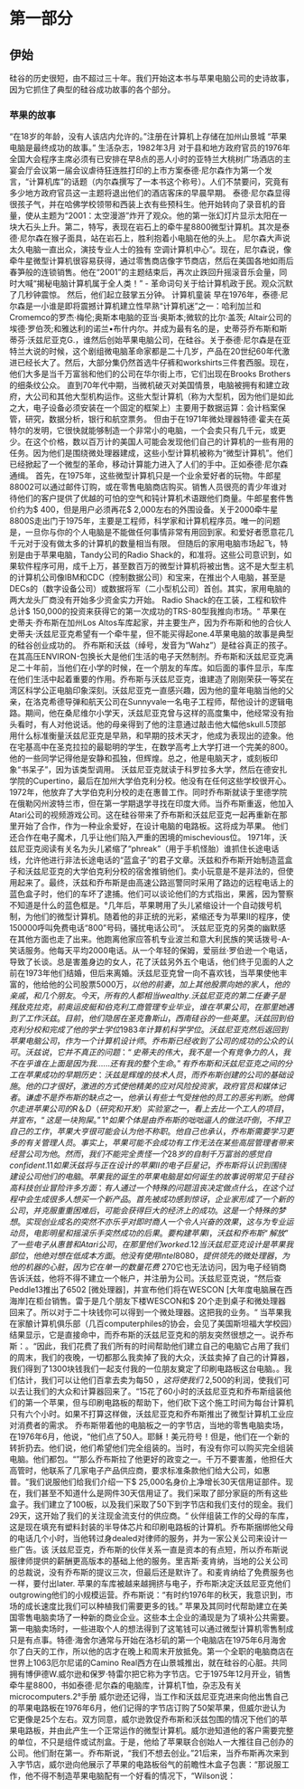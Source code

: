 # 第一部分

## 伊始

硅谷的历史很短，由不超过三十年。我们开始这本书与苹果电脑公司的史诗故事，因为它抓住了典型的硅谷成功故事的各个部分。

### 苹果的故事
“在18岁的年龄，没有人该店内允许的。”注册在计算机上存储在加州山景城
“苹果电脑是最终成功的故事。”
生活杂志，1982年3月
对于县和地方政府官员的1976年全国大会程序主席必须有已安排在早8点的恶人小时的亚特兰大桃树广场酒店的主宴会厅会议第一届会议虐待狂连胜打印的上市方案泰德·尼尔森作为第一个发言，“计算机库”的话题（内尔森撰写了一本书这个称号）。人们不禁要问，究竟有多少地方政府官员这一主题将退出他们的酒店客床的早晨早期。
泰德·尼尔森显得很孩子气，并在哈佛学校领带和西装上衣有些预科生。他开始转向了录音机的音量，使从主题为“2001：太空漫游”炸开了观众。他的第一张幻灯片显示太阳在一块大石头上升。第二，特写，表现在岩石上的牵牛星8800微型计算机。其次是泰德·尼尔森在猴子面具，站在岩石上，胜利抱着小电脑在他的头上。
尼尔森大声说太久电脑一直出众，演技专业人士的独有
空调计算机中心“。现在，尼尔森说，像牵牛星微型计算机很容易获得，通过零售商店像字节商店，然后在美国各地如雨后春笋般的连锁销售。他在“2001”的主题结束后，再次止跌回升摇滚音乐会量，同时大喊“揭秘电脑计算机属于全人类！” - 革命词句关于给计算机政于民。观众沉默了几秒钟震惊。
然后，他们起立鼓掌五分钟。
计算机童装
早在1976年，泰德·尼尔森是一小谁是即将震撼计算机建立性早熟“计算机迷”之一：哈利加兰和Cromemco的罗杰·梅伦;奥斯本电脑的亚当·奥斯本;微软的比尔·盖茨; Altair公司的埃德·罗伯茨;和雅达利的诺兰•布什内尔。并成为最有名的是，史蒂芬乔布斯和斯蒂芬·沃兹尼亚克G.，谁然后创始苹果电脑公司，在硅谷。关于泰德·尼尔森是在亚特兰大说的时候，这个剧组微电脑革命家都是二十几岁，产品在20世纪60年代激进已经长大了。然后，大部分集仍然首选牛仔裤和workshirts三件套西服。现在，他们大多是当千万富翁和他们的公司在华尔街上市，它们出现在Brooks Brothers的细条纹公众。
直到70年代中期，当微机破灭对美国情景，电脑被拥有和建立政府，大公司和其他大型机构运作。这些大型计算机（称为大型机，因为他们是如此之大，电子设备必须安装在一个固定的框架上）主要用于数据运算：会计档案保管，研究，数据分析，银行和航空票务。
但由于在1971年微处理器特德·霍夫在英特尔的发明，它很快就能够制造一个非常小的电脑，一个会卖只有几千元，或更少。在这个价格，数以百万计的美国人可能会发现他们自己的计算机的一些有用的任务。因为他们是围绕微处理器建成，这些小型计算机被称为“微型计算机”。他们已经掀起了一个微型的革命，移动计算能力进入了人们的手中。正如泰德·尼尔森通缉。
首先，在1975年，这些微型计算机只是一个业余爱好者的玩物。牛郎星88002可以通过邮件订购，或在零售电脑商店购买。销售人员很亮的青少年谁对待他们的客户提供了优越的可怕的空气和钝计算机术语跟他们商量。牛郎星套件售价约为$ 400，但是用户必须再花$ 2,000左右的外围设备。关于2000牵牛星8800S走出门于1975年，主要是工程师，科学家和计算机程序员。唯一的问题是，一旦你与你的个人电脑是不能做任何事情非常有用回到家。和爱好者愿意花几千元对于没有做太多的计算机的数量相当有限。
但随后的家用电脑市场起飞，特别是由于苹果电脑，Tandy公司的Radio Shack的，和准将。这些公司意识到，如果软件程序可用，成千上万，甚至数百万的微型计算机将被出售。这不是大型主机的计算机公司像IBM和CDC（控制数据公司）和宝来，在推出个人电脑，甚至是DECs的（数字设备公司）或数据将军（二小型机公司）首创。其实，家用电脑的两大龙头厂商没有开始多少资金实力开始。 Radio Shack的在工装，工程和软件总计$ 150,000的投资来获得它的第一次成功的TRS-80型我推向市场。“
苹果在史蒂夫·乔布斯在加州Los Altos车库起家，并主要生产，因为乔布斯和他的合伙人史蒂夫·沃兹尼亚克希望有一个牵牛星，但不能买得起one.4苹果电脑的故事是典型的硅谷创业成功的。
乔布斯和沃兹（绰号，发音为“Wahz”）是硅谷真正的孩子。在其高压ENVIRON-包换长大是他们生活的电子天然制剂。乔布斯和沃兹尼亚克满足二十年前，当他们在小学的时候，在一个朋友的车库。如后面的事件显示，车库在他们生活中起着重要的作用。乔布斯与沃兹尼亚克，谁建造了刚刚荣获一等奖在湾区科学公正电脑印象深刻。沃兹尼亚克一直感兴趣，因为他的童年电脑当他的父亲，在洛克希德导弹和航天公司在Sunnyvale一名电子工程师，帮他设计的逻辑电路。期间，他在桑尼维尔小学天，沃兹尼亚克曾与这样的高度集中，他经常没有抬头看时，有人对他说话。他的母亲得到了他的注意通过敲击他大幅他skull.5顶部用什么标准衡量沃兹尼亚克是早熟，和早期的技术天才，他成为表现出的迹象。他在宅基高中在圣克拉拉的最聪明的学生，在数学高考上大学打进一个完美的800。他的一些同学记得他是安静和孤独，但辉煌。总之，他是电脑天才，或刻板印象“书呆子”，因为该类型调用。
沃兹尼亚克就读于科罗拉多大学，然后在德安扎学院的Cupertino，最后在加州大学伯克利分校。他没有在任何这些学校很开心。 1972年，他放弃了大学伯克利分校的走在惠普工作。同时乔布斯就读于里德学院在俄勒冈州波特兰市，但在第一学期退学寻找在印度大师。当乔布斯重返，他加入Atari公司的视频游戏公司。这在硅谷带来了乔布斯和沃兹尼亚克一起再重新在那里开始了合作，作为一种业余爱好，在设计电脑的电路板。这将成为苹果。
他们还合作在电子魔术，几乎让他们陷入严重的困境的mischevious位。 1971年，沃兹尼亚克阅读有关名为头儿紧缩了“phreak”（用于手机怪胎）谁抓住长途电话线，允许他进行非法长途电话的“蓝盒子”的君子文章。沃兹和乔布斯开始制造蓝盒子和沃兹尼亚克的大学伯克利分校的宿舍推销他们。卖小玩意是不是非法的，但使用起来了。最终，沃兹和乔布斯是由高速公路巡警同时采用了路边的远程电话上的蓝色盒子时，他们的车坏了逮捕。他们可以谈论他们的方式指出，果酱，因为警察不知道是什么的蓝色框是。°几年后，苹果聘用了头儿紧缩设计一个自动拨号机制，为他们的微型计算机。随着他的非正统的光彩，紧缩还专为苹果II的程序，使150000呼叫免费电话“800”号码，骚扰电话公司“。
沃兹尼亚克的另类的幽默感在其他方面也走了出来。他跑离他家应答机专业波兰和意大利民族的笑话拨号-A-笑话服务。他每天平均2000电话。从一个年轻的保姆，爱丽丝·罗伯逊一个电话，导致了长谈。总是害羞身边的女人，花了沃兹另外五个电话，他们终于见面的人之前在1973年他们结婚，但后来离婚。沃兹尼亚克曾一向不喜欢钱，当苹果使他丰富的，他给他的公司股票5000万$，以他的前妻，加上其他股票向她的家人，他的亲戚，和几个朋友。今天，所有的人都相当wealthy.
沃兹尼亚克的第二任妻子是残敌克拉克，前奥运皮艇和伯克利工商管理专业毕业，谁在苹果公司，在那里她遇到了工作沃兹。目前，他们隐居在圣克鲁斯山，西南硅谷的一些英里。沃兹回到伯克利分校和完成了他的学士学位1983年计算机科学学位。
沃兹尼亚克然后返回到苹果电脑公司，作为一个计算机设计师。乔布斯已经收到了公司的成功的公众的认可。沃兹说，它并不真正的问题：“史蒂夫的伟大，我不是一个有竞争力的人，我不在乎谁在上面是因为我......还有我的整个生命。”有乔布斯和沃兹尼亚克之间的分工在苹果成功的早期历史：沃兹是辉煌的技术人员，而乔布斯创建的公司的基础设施。他的口才很好，激进的方式使他精美的应对风险投资家，政府官员和媒体记者。谦虚不是乔布斯的缺点之一，他承认有些士气受挫他的员工的恶劣判断。他偶尔走进苹果公司的R＆D（研究和开发）实验室之一，看上去比一个工人的项目，并宣布，“这是一块狗屎。”1°如果个体是由乔布斯的咄咄逼人的做法吓倒，不捍卫自己的工作，苹果大亨很可能会认为他不称职。他自己也承认，乔布斯需要学习更多的有关管理人员。事实上，苹果可能不会成功有工作无法在某些高层管理者带来经营公司为他。
然而，我们不能完全责怪一个28岁的自制千万富翁的感觉自confident.11如果沃兹将与正在设计的苹果II的电子巨星记，乔布斯将认识到围绕建设公司他们的电脑。
苹果我的诞生
的苹果电脑是如何诞生的故事说明常见于硅谷高科技创业冒险许多方面：有人通过一个特殊的问题沮丧决定做点什么，在这个过程中会生成很多人想买一个新产品。首先被成功感到惊讶，企业家形成了一个新的公司，并克服重重困难后，可能会获得巨大的经济上的成功。这是一个特殊的梦想。实现创业成名的突然不亦乐乎对即时商人一个令人兴奋的效果，这与为专业运动员，电影明星和摇滚乐手突然成功的后果。
要构建苹果I，沃兹和乔布斯“解放”了一些电子从惠普和Atari公司，在那里他们worked.12当沃兹尼亚克设计是苹果我部位，他绝对想在低成本方面。他没有使用Intel 8080，提供领先的微处理器，为他的机器的心脏，因为它在单一的数量花费$ 270它也无法访问，因为电子经销商告诉沃兹，他将不得不建立一个帐户，并注册为公司。沃兹尼亚克说，“然后查Peddle13推出了6502 [微处理器]，并宣布他们将在WESCON [大年度电脑展在西海岸]在柜台销售。雷于是几个朋友下楼WESCON和$ 20个走到桌子和微处理器回来了。所以对于二十块钱你可以得到一个微处理器。这把我的业务。“
当苹果我在家酿计算机俱乐部（几百computerphiles的协会，会见了美国斯坦福大学校园）结果显示，它是直接命中，而乔布斯的沃兹尼亚克和的朋友突然很想之一。说乔布斯：。“因此，我们花费了我们所有的时间帮助他们建立自己的电脑它占用了我们的周末，我们的夜晚，一切都那么我卖掉了我的大众，沃兹卖掉了自己的计算器，我们得到了1300块钱我们一起支付我的一位朋友奠定了印刷电路板这台电脑。。我们估计，我们可以让他们百拿去卖为每50 $，这将使我们$ 2,500的利润，使我们可以去让我们的大众和计算器回来了。“15花了60小时的沃兹尼亚克和乔布斯组装他们的第一个苹果，但与印刷电路板的帮助下，他们砍下这个施工时间为每台计算机只有六个小时。如果不打算这样做，沃兹尼亚克和乔布斯推出了微型计算机工业应对消费者的需求。
乔布斯带着他的电脑板之一的字节店，当地的零售电脑卖场，在1976年6月，他说，“他们点了50人。耶稣！美元符号！但是，他们在一个新的转折扔去。他们说，他们希望他们完全组装的。当时，有没有你可以购买完全组装电脑。他们都包。“”那么乔布斯拉了他更好的政变之一。千万不要害羞，他担任大高管时，他联系了几家电子产品供应商，要求标准条款他们​​给大公司，如惠普。“我们说服他们给我们介绍一下$ 25,000名身价上净增长30天信用证部件。现在，我们甚至不知道什么是网件30天信用证了。我们采取了部分家庭的所有这些盒子。我们建立了100板，以及我们采取了50下到字节店和我们支付的现金。我们29天，这开始了我们的关注现金流支付的供应商。“
伙伴组装工作的父母的车库，这是现在填充有塑料封装的半导体芯片和印刷电路板的计算机。乔布斯捆绑他父母的电话几个小时，当他转过身dealed对律师的服务，并为一家公关公司来设计一些广告。该
沃兹尼亚克，乔布斯的伙伴关系一直是资本的有点短，所以乔布斯说服律师提供的薪酬更高版本的基础上他的服务。里吉斯·麦肯纳，当地的公关公司的总裁说，没有乔布斯的提议三次，但最后还是默许了。和麦肯纳给了免费服务也一样，要付出later.
苹果的车库被越来越拥挤与电子，乔布斯决定沃兹尼亚克他们outgrowing他们的小规模运营。乔布斯说：“有时约1976年的秋天，我意识到，市场的成长速度比我们可以种植我们需要更多的钱。”
苹果及其同时代帮助建立在美国零售电脑卖场了一种新的商业企业。这些本土企业的涌现是为了填补公共需要。第一电脑卖场时，一些进取个人的想法得到了这笔钱可以通过微型计算机零售制成只是有点事。特德·海舍尔通常与开始在洛杉​​矶的第一个电脑店在1975年6月海舍尔了白天的工作，所以他的店才在晚上和周末开放抵免。第一个全职的电脑商店在世界上1063厄尔尼诺的Camino Real西方在山景城推出，就在硅谷的心脏。共同拥有博伊德W.威尔逊和保罗·特雷尔把它称为字节店。它于1975年12月开业，销售牵牛星8800，书如泰德·尼尔森的电脑库，计算机T恤，杂志及有关microcomputers.2°手册
威尔逊还记得，当工作和沃兹尼亚克进来向他出售自己的苹果电路板在1976年6月，他们记得的字节店订购了50架苹果，但威尔逊认为它更像是25个左右。双方同意，威尔逊敦促乔布斯和沃兹包围的情况下他们的苹果电路板，并由此产生一个正常运作的微型计算机。威尔逊知道他的客户需要完整的单位，不只是组件或试剂盒。于是，他给了苹果联合创始人一大推往自己创办的公司。他们耐在第一。乔布斯说，“我们不想去创业。”21后来，当乔布斯再次来到入字节店，威尔逊向他展示了苹果的电路板俗气的前瞻性木盒子包裹：“那说服工作，他不得不制造苹果电脑配有一个好看的情况下，“Wilson说：
